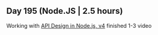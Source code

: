 ## Day 195 (Node.JS | 2.5 hours)

Working with [API Design in Node.js, v4](https://frontendmasters.com/courses/api-design-nodejs-v4/)
finished 1-3 video
